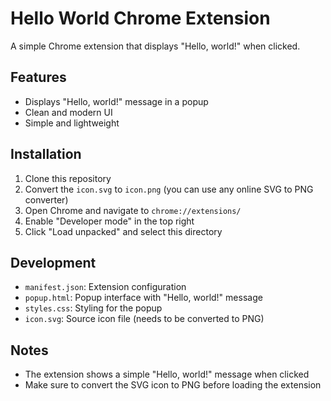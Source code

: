 # Hello World Chrome Extension

A simple Chrome extension that displays "Hello, world!" when clicked.

## Features
- Displays "Hello, world!" message in a popup
- Clean and modern UI
- Simple and lightweight

## Installation
1. Clone this repository
2. Convert the `icon.svg` to `icon.png` (you can use any online SVG to PNG converter)
3. Open Chrome and navigate to `chrome://extensions/`
4. Enable "Developer mode" in the top right
5. Click "Load unpacked" and select this directory

## Development
- `manifest.json`: Extension configuration
- `popup.html`: Popup interface with "Hello, world!" message
- `styles.css`: Styling for the popup
- `icon.svg`: Source icon file (needs to be converted to PNG)

## Notes
- The extension shows a simple "Hello, world!" message when clicked
- Make sure to convert the SVG icon to PNG before loading the extension 